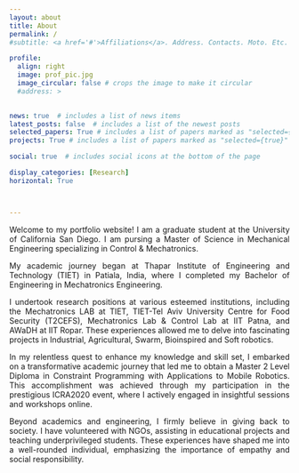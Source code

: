 ```yaml
---
layout: about
title: About
permalink: /
#subtitle: <a href='#'>Affiliations</a>. Address. Contacts. Moto. Etc.

profile:
  align: right
  image: prof_pic.jpg
  image_circular: false # crops the image to make it circular
  #address: >
    

news: true  # includes a list of news items
latest_posts: false  # includes a list of the newest posts
selected_papers: True # includes a list of papers marked as "selected={true}"
projects: True # includes a list of papers marked as "selected={true}"

social: true  # includes social icons at the bottom of the page

display_categories: [Research]
horizontal: True



---
```

<p align="justify">
Welcome to my portfolio website! I am a graduate student at the University of California San Diego. I am pursing a Master of Science in Mechanical Engineering specializing in Control & Mechatronics.
</p>
<p align="justify">
My academic journey began at Thapar Institute of Engineering and Technology (TIET) in Patiala, India, where I completed my Bachelor of Engineering in Mechatronics Engineering. 
</p>
<p align="justify">
 I undertook research positions at various esteemed institutions, including the Mechatronics LAB at TIET, TIET-Tel Aviv University Centre for Food Security (T2CEFS), Mechatronics Lab & Control Lab at IIT Patna, and AWaDH at IIT Ropar. These experiences allowed me to delve into fascinating projects in Industrial, Agricultural, Swarm, Bioinspired and Soft robotics.
</p>
<p align="justify">
In my relentless quest to enhance my knowledge and skill set, I embarked on a transformative academic journey that led me to obtain a Master 2 Level Diploma in Constraint Programming with Applications to Mobile Robotics. This accomplishment was achieved through my participation in the prestigious ICRA2020 event, where I actively engaged in insightful sessions and workshops online. 
</p>
<p align="justify">
Beyond academics and engineering, I firmly believe in giving back to society. I have volunteered with NGOs, assisting in educational projects and teaching underprivileged students. These experiences have shaped me into a well-rounded individual, emphasizing the importance of empathy and social responsibility.</p>

